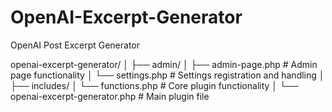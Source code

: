 # OpenAI-Excerpt-Generator
OpenAI Post Excerpt Generator


openai-excerpt-generator/
│
├── admin/
│   ├── admin-page.php      # Admin page functionality
│   └── settings.php        # Settings registration and handling
│
├── includes/
│   └── functions.php       # Core plugin functionality
│
└── openai-excerpt-generator.php  # Main plugin file
